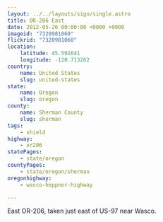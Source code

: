 ```yaml
---
layout: ../../layouts/sign/single.astro
title: OR-206 East
date: 2012-05-26 00:00:00 +0000 +0000
imageid: "7320981060"
flickrid: "7320981060"
location:
    latitude: 45.591641
    longitude: -120.713262
country:
    name: United States
    slug: united-states
state:
    name: Oregon
    slug: oregon
county:
    name: Sherman County
    slug: sherman
tags:
    - shield
highway:
    - or206
statePages:
    - state/oregon
countyPages:
    - state/oregon/sherman
oregonhighway:
    - wasco-heppner-highway

---
```

East OR-206, taken just east of US-97 near Wasco.